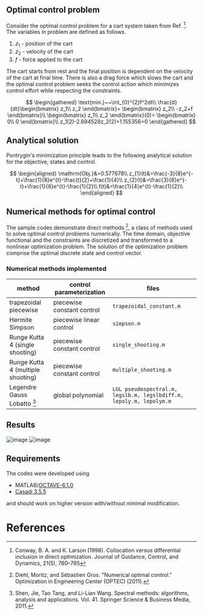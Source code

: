 ## Optimal control problem

Consider the optimal control problem for a cart system taken from Ref. [^1]. The variables in problem are defined as follows.

1. $z_1$ - position of the cart
2. $z_2$ - velocity of the cart
3. $f$ - force applied to the cart

The cart starts from rest and the final position is dependent on the velocity of the cart at final time. There is also a drag force which slows the cart and the optimal control
problem seeks the control action which minimizes control effort while respecting the constraints.

$$
\begin{gathered}
\text{min.}~~\int_{0}^{2}f^2dt\\
\frac{d}{dt}\begin{bmatrix}
z_1\\
z_2
\end{bmatrix}=
\begin{bmatrix}
z_2\\
-z_2+f
\end{bmatrix}\\
\begin{bmatrix}
z_1\\
z_2
\end{bmatrix}(0)=
\begin{bmatrix}
0\\
0
\end{bmatrix}\\
z_1(2)-2.694528z_2(2)+1.155356=0
\end{gathered}
$$

## Analytical solution
Pontrygin's minimization principle leads to the following analytical solution for the objective, states and control.

$$
\begin{aligned}
\mathrm{Obj.}&=0.577678\\
z_{1}(t)&=\frac{-3}{8}e^{-t}+\frac{1}{8}e^{t}-\frac{t}{2}+\frac{1}{4}\\
z_{2}(t)&=\frac{3}{8}e^{-t}+\frac{1}{8}e^{t}-\frac{1}{2}\\
f(t)&=\frac{1}{4}e^{t}-\frac{1}{2}\\
\end{aligned}
$$

## Numerical methods for optimal control
The sample codes demonstrate direct methods [^2], a class of methods used to solve optimal control problems numerically. The time domain, objective functional and the constraints are discretized
and transformed to a nonlinear optimization problem. The solution of the optimization problem comprise the optimal discrete state and control vector.

### Numerical methods implemented
|method|control parameterization|files|
|-|-|-|
|trapezoidal piecewise | piecewise constant control|```trapezoidal_constant.m```|
|Hermite Simpson |piecewise linear control|```simpson.m```|
|Runge Kutta 4 (single shooting) | piecewise constant control|```single_shooting.m```|
|Runge Kutta 4 (multiple shooting) | piecewise constant control|```multiple_shooting.m```|
|Legendre Gauss Lobatto [^3]|global polynomial|```LGL pseudospectral.m, legslb.m, legslbdiff.m, lepoly.m, lepolym.m```|

## Results
![image](../MATLABOROCTAVE/phaseplot.svg)
![image](../MATLABOROCTAVE/control.svg)

## Requirements

The codes were developed using
- MATLAB/[OCTAVE-6.1.0](https://octave.org/)
- [Casadi 3.5.5](https://web.casadi.org/)

and should work on higher version with/without minimal modification.

# References

[^1]: Conway, B. A. and K. Larson (1998). Collocation versus differential inclusion in direct optimization. Journal of Guidance, Control, and Dynamics, 21(5), 780–785
[^2]: Diehl, Moritz, and Sébastien Gros. "Numerical optimal control." Optimization in Engineering Center (OPTEC) (2011).
[^3]: Shen, Jie, Tao Tang, and Li-Lian Wang. Spectral methods: algorithms, analysis and applications. Vol. 41. Springer Science & Business Media, 2011.
